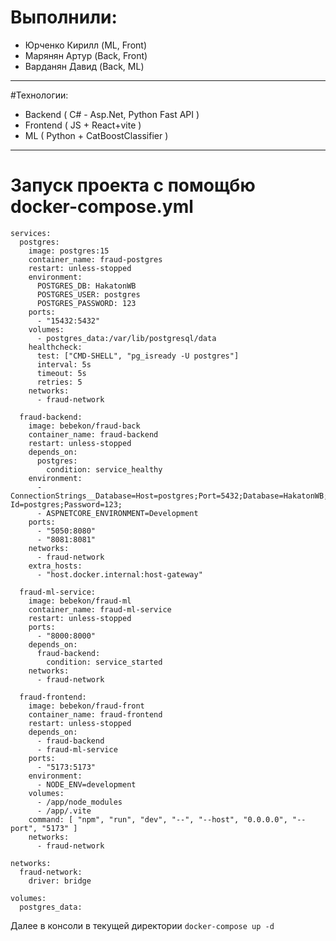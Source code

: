 # Выполнили:
  - Юрченко Кирилл (ML, Front)
  - Марянян Артур (Back, Front)
  - Варданян Давид (Back, ML)

---

#Технологии:
  - Backend ( C# - Asp.Net, Python Fast API )
  - Frontend ( JS + React+vite )
  - ML ( Python + CatBoostClassifier )

---
# Запуск проекта с помощбю docker-compose.yml 
```
services:
  postgres:
    image: postgres:15
    container_name: fraud-postgres
    restart: unless-stopped
    environment:
      POSTGRES_DB: HakatonWB
      POSTGRES_USER: postgres
      POSTGRES_PASSWORD: 123
    ports:
      - "15432:5432"
    volumes:
      - postgres_data:/var/lib/postgresql/data
    healthcheck:
      test: ["CMD-SHELL", "pg_isready -U postgres"]
      interval: 5s
      timeout: 5s
      retries: 5
    networks:
      - fraud-network

  fraud-backend:
    image: bebekon/fraud-back
    container_name: fraud-backend
    restart: unless-stopped
    depends_on:
      postgres:
        condition: service_healthy
    environment:
      - ConnectionStrings__Database=Host=postgres;Port=5432;Database=HakatonWB;User Id=postgres;Password=123;
      - ASPNETCORE_ENVIRONMENT=Development
    ports:
      - "5050:8080"
      - "8081:8081"
    networks:
      - fraud-network
    extra_hosts:
      - "host.docker.internal:host-gateway"
  
  fraud-ml-service:
    image: bebekon/fraud-ml
    container_name: fraud-ml-service
    restart: unless-stopped
    ports:
      - "8000:8000"
    depends_on:
      fraud-backend:
        condition: service_started
    networks:
      - fraud-network

  fraud-frontend:
    image: bebekon/fraud-front
    container_name: fraud-frontend
    restart: unless-stopped
    depends_on:
      - fraud-backend
      - fraud-ml-service
    ports:
      - "5173:5173"
    environment:
      - NODE_ENV=development
    volumes:
      - /app/node_modules
      - /app/.vite
    command: [ "npm", "run", "dev", "--", "--host", "0.0.0.0", "--port", "5173" ]
    networks:
      - fraud-network

networks:
  fraud-network:
    driver: bridge

volumes:
  postgres_data:

```
Далее в консоли в текущей директории `docker-compose up -d`
